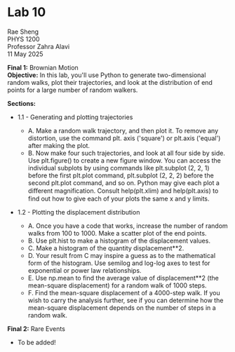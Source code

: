# Lab 10  
Rae Sheng  
PHYS 1200  
Professor Zahra Alavi  
11 May 2025  
  
**Final 1:** Brownian Motion  
**Objective:** In this lab, you'll use Python to generate two-dimensional random walks, plot their trajectories, and look at the distribution of end points for a large number of random walkers.  
           
**Sections:**
  * 1.1 - Generating and plotting trajectories  
      * A. Make a random walk trajectory, and then plot it. To remove any distortion, use the command plt. axis ('square') or plt.axis ('equal') after making the plot.  
      * B. Now make four such trajectories, and look at all four side by side. Use plt.figure() to create a new figure window. You can access the individual subplots by using commands like plt.subplot (2, 2, 1) before the first pIt.plot command, plt.subplot (2, 2, 2) before the second plt.plot command, and so on. Python may give each plot a diﬀerent magnification. Consult help(plt.xlim) and help(pIt.axis) to find out how to give each of your plots the same x and y limits.  

  * 1.2 - Plotting the displacement distribution  
      * A. Once you have a code that works, increase the number of random walks from 100 to 1000. Make a scatter plot of the end points.  
      * B. Use plt.hist to make a histogram of the displacement values.  
      * C. Make a histogram of the quantity displacement**2.  
      * D. Your result from C may inspire a guess as to the mathematical form of the histogram. Use semilog and log-log axes to test for exponential or power law relationships.  
      * E. Use np.mean to find the average value of displacement**2 (the mean-square displacement) for a random walk of 1000 steps.  
      * F. Find the mean-square displacement of a 4000-step walk. If you wish to carry the analysis further, see if you can determine how the mean-square displacement depends on the number of steps in a random walk.  

**Final 2:** Rare Events
  * To be added!
